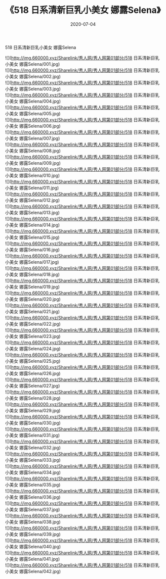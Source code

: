 ﻿---
layout: post
title:  《518 日系清新巨乳小美女 娜露Selena》
date:   2020-07-04
img: http://img.660000.xyz/Sharelink/秀人网/秀人网第01部分/518 日系清新巨乳小美女 娜露Selena/000.jpg
categories: [美女, 清纯, 唯美]
---

518 日系清新巨乳小美女 娜露Selena

  ![](http://img.660000.xyz/Sharelink/秀人网/秀人网第01部分/518 日系清新巨乳小美女 娜露Selena/001.jpg) <br> ![](http://img.660000.xyz/Sharelink/秀人网/秀人网第01部分/518 日系清新巨乳小美女 娜露Selena/002.jpg) <br> ![](http://img.660000.xyz/Sharelink/秀人网/秀人网第01部分/518 日系清新巨乳小美女 娜露Selena/003.jpg) <br> ![](http://img.660000.xyz/Sharelink/秀人网/秀人网第01部分/518 日系清新巨乳小美女 娜露Selena/004.jpg) <br> ![](http://img.660000.xyz/Sharelink/秀人网/秀人网第01部分/518 日系清新巨乳小美女 娜露Selena/005.jpg) <br> ![](http://img.660000.xyz/Sharelink/秀人网/秀人网第01部分/518 日系清新巨乳小美女 娜露Selena/006.jpg) <br> ![](http://img.660000.xyz/Sharelink/秀人网/秀人网第01部分/518 日系清新巨乳小美女 娜露Selena/007.jpg) <br> ![](http://img.660000.xyz/Sharelink/秀人网/秀人网第01部分/518 日系清新巨乳小美女 娜露Selena/008.jpg) <br> ![](http://img.660000.xyz/Sharelink/秀人网/秀人网第01部分/518 日系清新巨乳小美女 娜露Selena/009.jpg) <br> ![](http://img.660000.xyz/Sharelink/秀人网/秀人网第01部分/518 日系清新巨乳小美女 娜露Selena/010.jpg) <br> ![](http://img.660000.xyz/Sharelink/秀人网/秀人网第01部分/518 日系清新巨乳小美女 娜露Selena/011.jpg) <br> ![](http://img.660000.xyz/Sharelink/秀人网/秀人网第01部分/518 日系清新巨乳小美女 娜露Selena/012.jpg) <br> ![](http://img.660000.xyz/Sharelink/秀人网/秀人网第01部分/518 日系清新巨乳小美女 娜露Selena/013.jpg) <br> ![](http://img.660000.xyz/Sharelink/秀人网/秀人网第01部分/518 日系清新巨乳小美女 娜露Selena/014.jpg) <br> ![](http://img.660000.xyz/Sharelink/秀人网/秀人网第01部分/518 日系清新巨乳小美女 娜露Selena/015.jpg) <br> ![](http://img.660000.xyz/Sharelink/秀人网/秀人网第01部分/518 日系清新巨乳小美女 娜露Selena/016.jpg) <br> ![](http://img.660000.xyz/Sharelink/秀人网/秀人网第01部分/518 日系清新巨乳小美女 娜露Selena/017.jpg) <br> ![](http://img.660000.xyz/Sharelink/秀人网/秀人网第01部分/518 日系清新巨乳小美女 娜露Selena/018.jpg) <br> ![](http://img.660000.xyz/Sharelink/秀人网/秀人网第01部分/518 日系清新巨乳小美女 娜露Selena/019.jpg) <br> ![](http://img.660000.xyz/Sharelink/秀人网/秀人网第01部分/518 日系清新巨乳小美女 娜露Selena/020.jpg) <br> ![](http://img.660000.xyz/Sharelink/秀人网/秀人网第01部分/518 日系清新巨乳小美女 娜露Selena/021.jpg) <br> ![](http://img.660000.xyz/Sharelink/秀人网/秀人网第01部分/518 日系清新巨乳小美女 娜露Selena/022.jpg) <br> ![](http://img.660000.xyz/Sharelink/秀人网/秀人网第01部分/518 日系清新巨乳小美女 娜露Selena/023.jpg) <br> ![](http://img.660000.xyz/Sharelink/秀人网/秀人网第01部分/518 日系清新巨乳小美女 娜露Selena/024.jpg) <br> ![](http://img.660000.xyz/Sharelink/秀人网/秀人网第01部分/518 日系清新巨乳小美女 娜露Selena/025.jpg) <br> ![](http://img.660000.xyz/Sharelink/秀人网/秀人网第01部分/518 日系清新巨乳小美女 娜露Selena/026.jpg) <br> ![](http://img.660000.xyz/Sharelink/秀人网/秀人网第01部分/518 日系清新巨乳小美女 娜露Selena/027.jpg) <br> ![](http://img.660000.xyz/Sharelink/秀人网/秀人网第01部分/518 日系清新巨乳小美女 娜露Selena/028.jpg) <br> ![](http://img.660000.xyz/Sharelink/秀人网/秀人网第01部分/518 日系清新巨乳小美女 娜露Selena/029.jpg) <br> ![](http://img.660000.xyz/Sharelink/秀人网/秀人网第01部分/518 日系清新巨乳小美女 娜露Selena/030.jpg) <br> ![](http://img.660000.xyz/Sharelink/秀人网/秀人网第01部分/518 日系清新巨乳小美女 娜露Selena/031.jpg) <br> ![](http://img.660000.xyz/Sharelink/秀人网/秀人网第01部分/518 日系清新巨乳小美女 娜露Selena/032.jpg) <br> ![](http://img.660000.xyz/Sharelink/秀人网/秀人网第01部分/518 日系清新巨乳小美女 娜露Selena/033.jpg) <br> ![](http://img.660000.xyz/Sharelink/秀人网/秀人网第01部分/518 日系清新巨乳小美女 娜露Selena/034.jpg) <br> ![](http://img.660000.xyz/Sharelink/秀人网/秀人网第01部分/518 日系清新巨乳小美女 娜露Selena/035.jpg) <br> ![](http://img.660000.xyz/Sharelink/秀人网/秀人网第01部分/518 日系清新巨乳小美女 娜露Selena/036.jpg) <br> ![](http://img.660000.xyz/Sharelink/秀人网/秀人网第01部分/518 日系清新巨乳小美女 娜露Selena/037.jpg) <br> ![](http://img.660000.xyz/Sharelink/秀人网/秀人网第01部分/518 日系清新巨乳小美女 娜露Selena/038.jpg) <br> ![](http://img.660000.xyz/Sharelink/秀人网/秀人网第01部分/518 日系清新巨乳小美女 娜露Selena/039.jpg) <br> ![](http://img.660000.xyz/Sharelink/秀人网/秀人网第01部分/518 日系清新巨乳小美女 娜露Selena/040.jpg) <br> ![](http://img.660000.xyz/Sharelink/秀人网/秀人网第01部分/518 日系清新巨乳小美女 娜露Selena/041.jpg) <br> ![](http://img.660000.xyz/Sharelink/秀人网/秀人网第01部分/518 日系清新巨乳小美女 娜露Selena/042.jpg) <br>